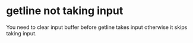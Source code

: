# getline not taking input 

You need to clear input buffer before getline takes input otherwise it skips taking input.